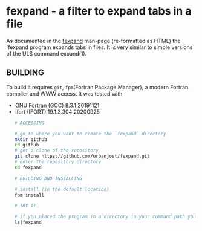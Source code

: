 # fexpand - a filter to expand tabs in a file

As documented in the [fexpand](https://urbanjost.github.io/fexpand/fexpand.1.html)
man-page (re-formatted as HTML) the `fexpand program expands tabs in files.
It is very similar to simple versions of the ULS command expand(1).

## BUILDING
To build it requires `git`, `fpm`(Fortran Package Manager), a modern
Fortran compiler and WWW access. It was tested with

   + GNU Fortran (GCC) 8.3.1 20191121 
   + ifort (IFORT) 19.1.3.304 20200925

```bash
   # ACCESSING

   # go to where you want to create the `fexpand` directory
   mkdir github
   cd github
   # get a clone of the repository
   git clone https://github.com/urbanjost/fexpand.git
   # enter the repository directory
   cd fexpand

   # BUILDING AND INSTALLING

   # install (in the default location)
   fpm install 

   # TRY IT

   # if you placed the program in a directory in your command path you are ready to go!
   ls|fexpand 
```

